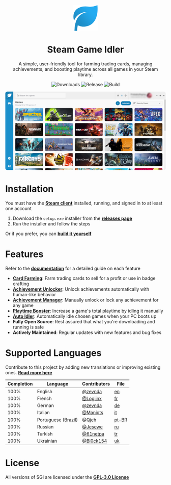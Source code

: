 <div align="center">
<img src="./public/logo.png" width="80" alt="app logo">

<h1>Steam Game Idler</h1>

A simple, user-friendly tool for farming trading cards, managing achievements, and boosting playtime across all games in your Steam library.

<img src="https://img.shields.io/github/downloads/zevnda/steam-game-idler/total?style=for-the-badge" alt="Downloads">
<img src="https://img.shields.io/github/v/release/zevnda/steam-game-idler?style=for-the-badge&label=Version" alt="Release">
<img src="https://img.shields.io/github/actions/workflow/status/zevnda/steam-game-idler/release.yml?style=for-the-badge" alt="Build">

<img src="./public/example.png" width="700" alt="example image"><br />
</div>

# Installation
You must have the **[Steam client](https://store.steampowered.com/about)** installed, running, and signed in to at least one account

1. Download the `setup.exe` installer from the **[releases page](https://github.com/zevnda/steam-game-idler/releases/latest)**
2. Run the installer and follow the steps

Or if you prefer, you can **[build it yourself](https://steamgameidler.vercel.app/get-started/build-it-yourself)**

# Features
Refer to the **[documentation](https://steamgameidler.vercel.app/)** for a detailed guide on each feature

* **[Card Farming](https://steamgameidler.vercel.app/features/card-farming)**: Farm trading cards to sell for a profit or use in badge crafting
* **[Achievement Unlocker](https://steamgameidler.vercel.app/features/achievement-unlocker)**: Unlock achievements automatically with human-like behavior
* **[Achievement Manager](https://steamgameidler.vercel.app/features/achievement-manager)**: Manually unlock or lock any achievement for any game
* **[Playtime Booster](https://steamgameidler.vercel.app/features/playtime-booster)**: Increase a game's total playtime by idling it manually
* **[Auto Idler](https://steamgameidler.vercel.app/features/auto-idler)**: Automatically idle chosen games when your PC boots up
* **Fully Open Source**: Rest assured that what you're downloading and running is safe
* **Actively Maintained**: Regular updates with new features and bug fixes

# Supported Languages
Contribute to this project by adding new translations or improving existing ones. **[Read more here](https://github.com/zevnda/steam-game-idler/discussions/148)**

| Completion | Language            | Contributors                             | File                                                                                                            |
| ---------- | ------------------- | ---------------------------------------- | --------------------------------------------------------------------------------------------------------------- |
| 100%       | English             | [@zevnda](https://github.com/zevnda)     | [en](https://raw.githubusercontent.com/zevnda/steam-game-idler/main/src/i18n/locales/en/translation.json)       |
| 100%       | French              | [@Logiinx](https://github.com/Logiinx)   | [fr](https://raw.githubusercontent.com/zevnda/steam-game-idler/main/src/i18n/locales/fr/translation.json)       |
| 100%       | German              | [@zevnda](https://github.com/zevnda)     | [de](https://raw.githubusercontent.com/zevnda/steam-game-idler/main/src/i18n/locales/de/translation.json)       |
| 100%       | Italian             | [@Maniots](https://github.com/Maniots)   | [it](https://raw.githubusercontent.com/zevnda/steam-game-idler/main/src/i18n/locales/it/translation.json)       |
| 100%       | Portuguese (Brazil) | [@Qjeh](https://github.com/Qjeh)         | [pt-BR](https://raw.githubusercontent.com/zevnda/steam-game-idler/main/src/i18n/locales/pt-BR/translation.json) |
| 100%       | Russian             | [@Jesewe](https://github.com/Jesewe)     | [ru](https://raw.githubusercontent.com/zevnda/steam-game-idler/main/src/i18n/locales/ru/translation.json)       |
| 100%       | Turkish             | [@61netpa](https://github.com/61netpa)   | [tr](https://raw.githubusercontent.com/zevnda/steam-game-idler/main/src/i18n/locales/tr/translation.json)       |
| 100%       | Ukrainian           | [@Bl0ck154](https://github.com/Bl0ck154) | [uk](https://raw.githubusercontent.com/zevnda/steam-game-idler/main/src/i18n/locales/uk/translation.json)       |

# License
All versions of SGI are licensed under the **[GPL-3.0 License](./LICENSE)**
